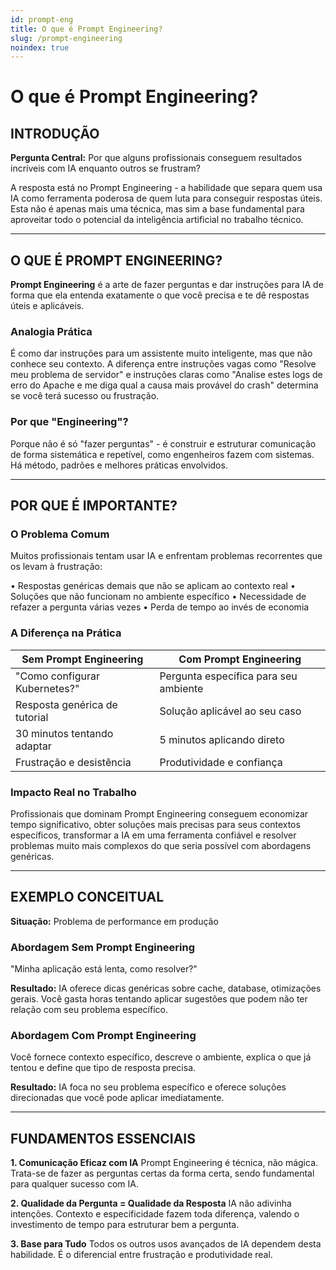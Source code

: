 ```yaml
---
id: prompt-eng
title: O que é Prompt Engineering?
slug: /prompt-engineering
noindex: true
---
```


# O que é Prompt Engineering?

## INTRODUÇÃO

**Pergunta Central:** Por que alguns profissionais conseguem resultados incríveis com IA enquanto outros se frustram?

A resposta está no Prompt Engineering - a habilidade que separa quem usa IA como ferramenta poderosa de quem luta para conseguir respostas úteis. Esta não é apenas mais uma técnica, mas sim a base fundamental para aproveitar todo o potencial da inteligência artificial no trabalho técnico.

---

## O QUE É PROMPT ENGINEERING?

**Prompt Engineering** é a arte de fazer perguntas e dar instruções para IA de forma que ela entenda exatamente o que você precisa e te dê respostas úteis e aplicáveis.

### Analogia Prática

É como dar instruções para um assistente muito inteligente, mas que não conhece seu contexto. A diferença entre instruções vagas como "Resolve meu problema de servidor" e instruções claras como "Analise estes logs de erro do Apache e me diga qual a causa mais provável do crash" determina se você terá sucesso ou frustração.

### Por que "Engineering"?

Porque não é só "fazer perguntas" - é construir e estruturar comunicação de forma sistemática e repetível, como engenheiros fazem com sistemas. Há método, padrões e melhores práticas envolvidos.

---

## POR QUE É IMPORTANTE?

### O Problema Comum

Muitos profissionais tentam usar IA e enfrentam problemas recorrentes que os levam à frustração:

• Respostas genéricas demais que não se aplicam ao contexto real
• Soluções que não funcionam no ambiente específico
• Necessidade de refazer a pergunta várias vezes
• Perda de tempo ao invés de economia

### A Diferença na Prática

| Sem Prompt Engineering | Com Prompt Engineering |
|------------------------|------------------------|
| "Como configurar Kubernetes?" | Pergunta específica para seu ambiente |
| Resposta genérica de tutorial | Solução aplicável ao seu caso |
| 30 minutos tentando adaptar | 5 minutos aplicando direto |
| Frustração e desistência | Produtividade e confiança |

### Impacto Real no Trabalho

Profissionais que dominam Prompt Engineering conseguem economizar tempo significativo, obter soluções mais precisas para seus contextos específicos, transformar a IA em uma ferramenta confiável e resolver problemas muito mais complexos do que seria possível com abordagens genéricas.

---

## EXEMPLO CONCEITUAL

**Situação:** Problema de performance em produção

### Abordagem Sem Prompt Engineering
"Minha aplicação está lenta, como resolver?"

**Resultado:** IA oferece dicas genéricas sobre cache, database, otimizações gerais. Você gasta horas tentando aplicar sugestões que podem não ter relação com seu problema específico.

### Abordagem Com Prompt Engineering
Você fornece contexto específico, descreve o ambiente, explica o que já tentou e define que tipo de resposta precisa.

**Resultado:** IA foca no seu problema específico e oferece soluções direcionadas que você pode aplicar imediatamente.

---

## FUNDAMENTOS ESSENCIAIS

**1. Comunicação Eficaz com IA**
Prompt Engineering é técnica, não mágica. Trata-se de fazer as perguntas certas da forma certa, sendo fundamental para qualquer sucesso com IA.

**2. Qualidade da Pergunta = Qualidade da Resposta**
IA não adivinha intenções. Contexto e especificidade fazem toda diferença, valendo o investimento de tempo para estruturar bem a pergunta.

**3. Base para Tudo**
Todos os outros usos avançados de IA dependem desta habilidade. É o diferencial entre frustração e produtividade real.

